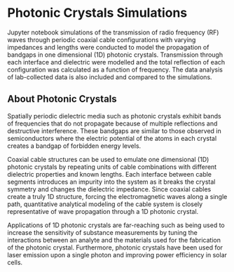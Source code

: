 # Photonic Crystals Simulations
Jupyter notebook simulations of the transmission of radio frequency (RF) waves through periodic coaxial cable configurations with varying impedances and lengths were conducted to model the propagation of bandgaps in one dimensional (1D) photonic crystals. Transmission through each interface and dielectric were modelled and the total reflection of each configuration was calculated as a function of frequency. The data analysis of lab-collected data is also included and compared to the simulations. 

## About Photonic Crystals
Spatially periodic dielectric media such as photonic crystals exhibit bands of frequencies that do not propagate because of multiple reflections and destructive interference. These bandgaps are similar to those observed in semiconductors where the electric potential of the atoms in each crystal creates a bandgap of forbidden energy levels. 

Coaxial cable structures can be used to emulate one dimensional (1D) photonic crystals by repeating units of cable combinations with different dielectric properties and known lengths. Each interface between cable segments introduces an impurity into the system as it breaks the crystal symmetry and changes the dielectric impedance. Since coaxial cables create a truly 1D structure, forcing the electromagnetic waves along a single path, quantitative analytical modeling of the cable system is closely representative of wave propagation through a 1D photonic crystal.

Applications of 1D photonic crystals are far-reaching such as being used to increase the sensitivity of substance measurements by tuning the interactions between an analyte and the materials used for the fabrication of the photonic crystal. Furthermore, photonic crystals have been used for laser emission upon a single photon and improving power efficiency in solar cells.

